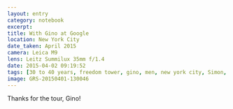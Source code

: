 ```yaml
--- 
layout: entry
category: notebook
excerpt:
title: With Gino at Google
location: New York City
date_taken: April 2015
camera: Leica M9
lens: Leitz Summilux 35mm f/1.4
date: 2015-04-02 09:19:52
tags: [30 to 40 years, freedom tower, gino, men, new york city, Simon, sky, skyline, timer, self-portrait]
image: GRS-20150401-130046
---
```

Thanks for the tour, Gino!